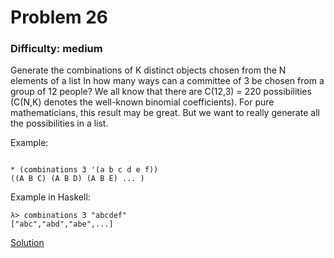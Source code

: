 # Problem 26
### Difficulty: medium
Generate the combinations of K distinct objects chosen from the N elements of a list
In how many ways can a committee of 3 be chosen from a group of 12 people? We all know that there are C(12,3) = 220 possibilities (C(N,K) denotes the
well-known binomial coefficients). For pure mathematicians, this result may be great. But we want to really generate all the possibilities in a list.

Example:

```

* (combinations 3 '(a b c d e f))
((A B C) (A B D) (A B E) ... )
```
Example in Haskell:

```
λ> combinations 3 "abcdef"
["abc","abd","abe",...]
```
[Solution](https://wiki.haskell.org/99_questions/Solutions/26)
